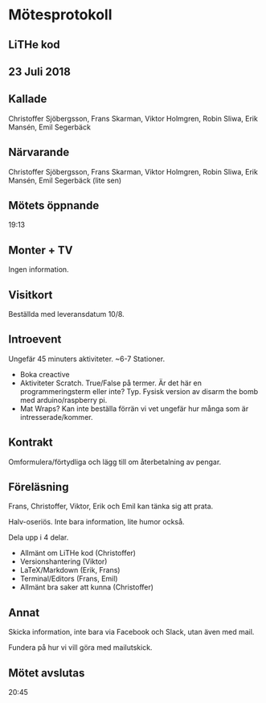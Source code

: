 # Mötesprotokoll

## LiTHe kod

## 23 Juli 2018

## Kallade
Christoffer Sjöbergsson, Frans Skarman, Viktor Holmgren, Robin Sliwa, Erik Mansén, Emil Segerbäck

## Närvarande
Christoffer Sjöbergsson, Frans Skarman, Viktor Holmgren, Robin Sliwa, Erik Mansén, Emil Segerbäck (lite sen)

## Mötets öppnande
19:13

## Monter + TV
Ingen information.

## Visitkort
Beställda med leveransdatum 10/8.

## Introevent
Ungefär 45 minuters aktiviteter.
~6-7 Stationer.

- Boka creactive
- Aktiviteter
Scratch.
True/False på termer. Är det här en programmeringsterm eller inte? Typ.
Fysisk version av disarm the bomb med arduino/raspberry pi.
- Mat
Wraps?
Kan inte beställa förrän vi vet ungefär hur många som är intresserade/kommer.

## Kontrakt
Omformulera/förtydliga och lägg till om återbetalning av pengar.

## Föreläsning
Frans, Christoffer, Viktor, Erik och Emil kan tänka sig att prata.

Halv-oseriös. Inte bara information, lite humor också.

Dela upp i 4 delar.
- Allmänt om LiTHe kod (Christoffer)
- Versionshantering (Viktor)
- LaTeX/Markdown (Erik, Frans)
- Terminal/Editors (Frans, Emil)
- Allmänt bra saker att kunna (Christoffer)

## Annat
Skicka information, inte bara via Facebook och Slack, utan även med mail.

Fundera på hur vi vill göra med mailutskick.

## Mötet avslutas
20:45
